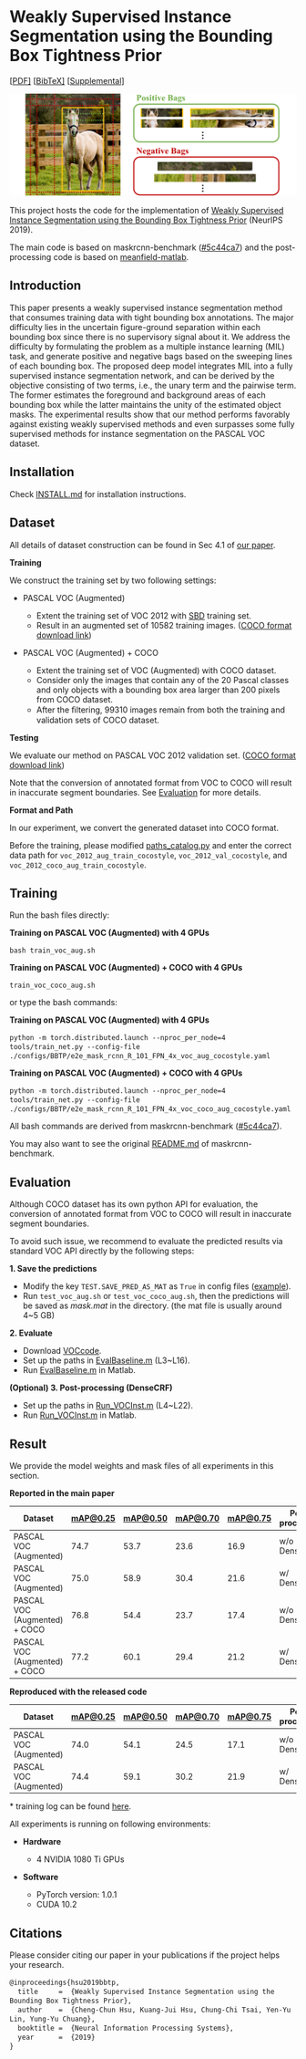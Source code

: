 # Weakly Supervised Instance Segmentation using the Bounding Box Tightness Prior

[[PDF\]](https://papers.nips.cc/paper/8885-weakly-supervised-instance-segmentation-using-the-bounding-box-tightness-prior.pdf) [[BibTeX\]](https://papers.nips.cc/paper/8885-weakly-supervised-instance-segmentation-using-the-bounding-box-tightness-prior/bibtex) [[Supplemental\]](https://papers.nips.cc/paper/8885-weakly-supervised-instance-segmentation-using-the-bounding-box-tightness-prior-supplemental.zip)

![](/fig/intro.png)



This project hosts the code for the implementation of [Weakly Supervised Instance Segmentation using the Bounding Box Tightness Prior](http://papers.nips.cc/paper/8885-weakly-supervised-instance-segmentation-using-the-bounding-box-tightness-prior.pdf) (NeurIPS 2019).

The main code is based on maskrcnn-benchmark ([\#5c44ca7](https://github.com/facebookresearch/maskrcnn-benchmark/tree/5c44ca7414b5c744aeda6d8bfb60d1de6d99c049)) and the post-processing code is based on [meanfield-matlab](https://github.com/johannesu/meanfield-matlab).



## Introduction

This paper presents a weakly supervised instance segmentation method that consumes training data with tight bounding box annotations. The major difficulty lies in the uncertain figure-ground separation within each bounding box since there is no supervisory signal about it. We address the difficulty by formulating the problem as a multiple instance learning (MIL) task, and generate positive and negative bags based on the sweeping lines of each bounding box. The proposed deep model integrates MIL into a fully supervised instance segmentation network, and can be derived by the objective consisting of two terms, i.e., the unary term and the pairwise term. The former estimates the foreground and background areas of each bounding box while the latter maintains the unity of the estimated object masks. The experimental results show that our method performs favorably against existing weakly supervised methods and even surpasses some fully supervised methods for instance segmentation on the PASCAL VOC dataset.



## Installation 

Check [INSTALL.md](https://github.com/chengchunhsu/WSIS_BBTP/blob/master/INSTALL.md) for installation instructions. 



## Dataset

All details of dataset construction can be found in Sec 4.1 of [our paper](http://papers.nips.cc/paper/8885-weakly-supervised-instance-segmentation-using-the-bounding-box-tightness-prior.pdf).

**Training**

We construct the training set by two following settings:

- PASCAL VOC (Augmented)
  - Extent the training set of VOC 2012 with [SBD](http://home.bharathh.info/pubs/codes/SBD/download.html) training set.
  - Result in an augmented set of 10582 training images. ([COCO format download link](https://drive.google.com/file/d/1lGCVvrst_PVsdG6C57Xz00PF3ge2kJgL/view?usp=sharing))

- PASCAL VOC (Augmented) + COCO
  - Extent the training set of VOC (Augmented) with COCO dataset.
  - Consider only the images that contain any of the 20 Pascal classes and only objects with a bounding box area larger than 200 pixels from COCO dataset.
  - After the ﬁltering, 99310 images remain from both the training and validation sets of COCO dataset.

**Testing**

We evaluate our method on PASCAL VOC 2012 validation set. ([COCO format download link](https://drive.google.com/file/d/1xBDKJmP-M8WWb0qTIbhdtunEIu4cAGFm/view?usp=sharing))

Note that the conversion of annotated format from VOC to COCO will result in inaccurate segment boundaries. See [Evaluation](https://github.com/chengchunhsu/WSIS_BBTP#Evaluation) for more details.

**Format and Path**

In our experiment, we convert the generated dataset into COCO format.

Before the training, please modified [paths_catalog.py]( https://github.com/chengchunhsu/WSIS_BBTP/blob/master/maskrcnn_benchmark/config/paths_catalog.py) and enter the correct data path for `voc_2012_aug_train_cocostyle`, `voc_2012_val_cocostyle`, and `voc_2012_coco_aug_train_cocostyle`.



## Training

Run the bash files directly:

**Training on PASCAL VOC (Augmented) with 4 GPUs**

```
bash train_voc_aug.sh
```

**Training on PASCAL VOC (Augmented) + COCO with 4 GPUs**

```
train_voc_coco_aug.sh
```



or type the bash commands:

**Training on PASCAL VOC (Augmented) with 4 GPUs**

```
python -m torch.distributed.launch --nproc_per_node=4 tools/train_net.py --config-file ./configs/BBTP/e2e_mask_rcnn_R_101_FPN_4x_voc_aug_cocostyle.yaml
```

**Training on PASCAL VOC (Augmented) + COCO with 4 GPUs**

```
python -m torch.distributed.launch --nproc_per_node=4 tools/train_net.py --config-file ./configs/BBTP/e2e_mask_rcnn_R_101_FPN_4x_voc_coco_aug_cocostyle.yaml
```



All bash commands are derived from maskrcnn-benchmark ([\#5c44ca7](https://github.com/facebookresearch/maskrcnn-benchmark/tree/5c44ca7414b5c744aeda6d8bfb60d1de6d99c049)).

You may also want to see the original [README.md](https://github.com/chengchunhsu/WSIS_BBTP/blob/master/MASKRCNN_README.md) of maskrcnn-benchmark.



## Evaluation

Although COCO dataset has its own python API for evaluation, the conversion of annotated format from VOC to COCO will result in inaccurate segment boundaries.

To avoid such issue, we recommend to evaluate the predicted results via standard VOC API directly by the following steps:

**1. Save the predictions**

- Modify the key `TEST.SAVE_PRED_AS_MAT` as `True` in config files ([example](https://github.com/chengchunhsu/WSIS_BBTP/blob/c53d109100def34cc702086e0d94aa3959237e68/configs/BBTP/e2e_mask_rcnn_R_101_FPN_4x_voc_aug_cocostyle.yaml#L51)).
- Run `test_voc_aug.sh` or `test_voc_coco_aug.sh`, then the predictions will be saved as *mask.mat* in the directory. (the mat file is usually around 4~5 GB)

**2. Evaluate**

- Download [VOCcode](https://github.com/weiliu89/VOCdevkit/tree/master/VOCcode).
- Set up the paths in [EvalBaseline.m](https://github.com/chengchunhsu/WSIS_BBTP/blob/master/matlab/EvalBaseline.m) (L3~L16).
- Run [EvalBaseline.m](https://github.com/chengchunhsu/WSIS_BBTP/blob/master/matlab/EvalBaseline.m) in Matlab.

**(Optional) 3. Post-processing (DenseCRF)**

- Set up the paths in [Run_VOCInst.m](https://github.com/chengchunhsu/WSIS_BBTP/blob/master/matlab/Run_VOCInst.m) (L4~L22).
- Run [Run_VOCInst.m](https://github.com/chengchunhsu/WSIS_BBTP/blob/master/matlab/Run_VOCInst.m) in Matlab.



## Result

We provide the model weights and mask files of all experiments in this section.

**Reported in the main paper**

| Dataset                       | mAP@0.25 | mAP@0.50 | mAP@0.70 | mAP@0.75 | Post-processing | Model                                                        |
| ----------------------------- | -------- | -------- | -------- | -------- | --------------- | ------------------------------------------------------------ |
| PASCAL VOC (Augmented)        | 74.7     | 53.7     | 23.6     | 16.9     | w/o DenseCRF    | [link](https://drive.google.com/drive/folders/1p_I6eL7Ge4itWqzL1GR393W4AsLkDba9?usp=sharing) |
| PASCAL VOC (Augmented)        | 75.0     | 58.9     | 30.4     | 21.6     | w/ DenseCRF     | -                                                            |
| PASCAL VOC (Augmented) + COCO | 76.8     | 54.4     | 23.7     | 17.4     | w/o DenseCRF    | [link](https://drive.google.com/drive/folders/1p_I6eL7Ge4itWqzL1GR393W4AsLkDba9?usp=sharing) |
| PASCAL VOC (Augmented) + COCO | 77.2     | 60.1     | 29.4     | 21.2     | w/ DenseCRF     | -                                                            |



**Reproduced with the released code**

| Dataset                | mAP@0.25 | mAP@0.50 | mAP@0.70 | mAP@0.75 | Post-processing | Model                                                        |
| ---------------------- | -------- | -------- | -------- | -------- | --------------- | ------------------------------------------------------------ |
| PASCAL VOC (Augmented) | 74.0     | 54.1     | 24.5     | 17.1     | w/o DenseCRF    | [link](https://drive.google.com/drive/folders/1MI51WI9rBcSr9I6jW38rYO3jy-Mngnkw?usp=sharing) |
| PASCAL VOC (Augmented) | 74.4     | 59.1     | 30.2     | 21.9     | w/ DenseCRF     | -                                                            |

\* training log can be found [here](https://drive.google.com/drive/folders/1MI51WI9rBcSr9I6jW38rYO3jy-Mngnkw?usp=sharing).



All experiments is running on following environments:

- **Hardware**
  - 4 NVIDIA 1080 Ti GPUs

- **Software**
  - PyTorch version: 1.0.1
  - CUDA 10.2



## Citations

Please consider citing our paper in your publications if the project helps your research.

```
@inproceedings{hsu2019bbtp,
  title     =  {Weakly Supervised Instance Segmentation using the Bounding Box Tightness Prior},
  author    =  {Cheng-Chun Hsu, Kuang-Jui Hsu, Chung-Chi Tsai, Yen-Yu Lin, Yung-Yu Chuang},
  booktitle =  {Neural Information Processing Systems},
  year      =  {2019}
}
```
